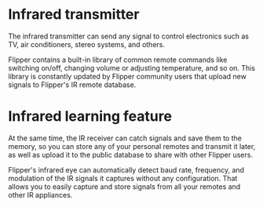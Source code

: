 # Infrared transmitter

The infrared transmitter can send any signal to control electronics such as TV, air conditioners, stereo systems, and others.

Flipper contains a built-in library of common remote commands like switching on/off, changing volume or adjusting temperature, and so on. This library is constantly updated by Flipper community users that upload new signals to Flipper's IR remote database.

# Infrared learning feature

At the same time, the IR receiver can catch signals and save them to the memory, so you can store any of your personal remotes and transmit it later, as well as upload it to the public database to share with other Flipper users. 

Flipper's infrared eye can automatically detect baud rate, frequency, and modulation of the IR signals it captures without any configuration. That allows you to easily capture and store signals from all your remotes and other IR appliances.